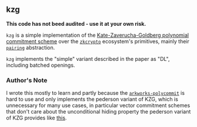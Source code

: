 ## kzg

**This code has not beed audited - use it at your own risk.**

`kzg` is a simple implementation of the [Kate-Zaverucha-Goldberg polynomial commitment scheme](https://www.iacr.org/archive/asiacrypt2010/6477178/6477178.pdf) over the [`zkcrypto`](https://github.com/zkcrypto) ecosystem's primitives, mainly their [`pairing`](https://github.com/zkcrypto/pairing) abstraction.

`kzg` implements the "simple" variant described in the paper as "DL", including batched openings.

### Author's Note

I wrote this mostly to learn and partly because the [`arkworks-polycommit`](https://github.com/arkworks-rs/poly-commit/tree/master/src) is hard to use and only implements the pederson variant of KZG, which is unnecessary for many use cases, in particular vector commitment schemes that don't care about the unconditional hiding property the pederson variant of KZG provides like [this](https://ethresear.ch/t/open-problem-ideal-vector-commitment/7421).
